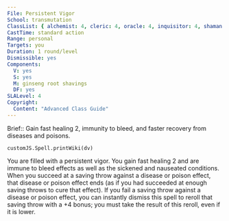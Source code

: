 ```yaml
---
File: Persistent Vigor
School: transmutation
ClassList: { alchemist: 4, cleric: 4, oracle: 4, inquisitor: 4, shaman: 4, witch: 4, psychic: 4 }
CastTime: standard action
Range: personal
Targets: you
Duration: 1 round/level
Dismissible: yes
Components:
  V: yes
  S: yes
  M: ginseng root shavings
  DF: yes
SLALevel: 4
Copyright:
  Content: "Advanced Class Guide"
---
```

Brief:: Gain fast healing 2, immunity to bleed, and faster recovery from diseases and poisons.

```dataviewjs
customJS.Spell.printWiki(dv)
```

You are filled with a persistent vigor. You gain fast healing 2 and are immune to bleed effects as well as the sickened and nauseated conditions. When you succeed at a saving throw against a disease or poison effect, that disease or poison effect ends (as if you had succeeded at enough saving throws to cure that effect).  If you fail a saving throw against a disease or poison effect, you can instantly dismiss this spell to reroll that saving throw with a +4 bonus; you must take the result of this reroll, even if it is lower.
